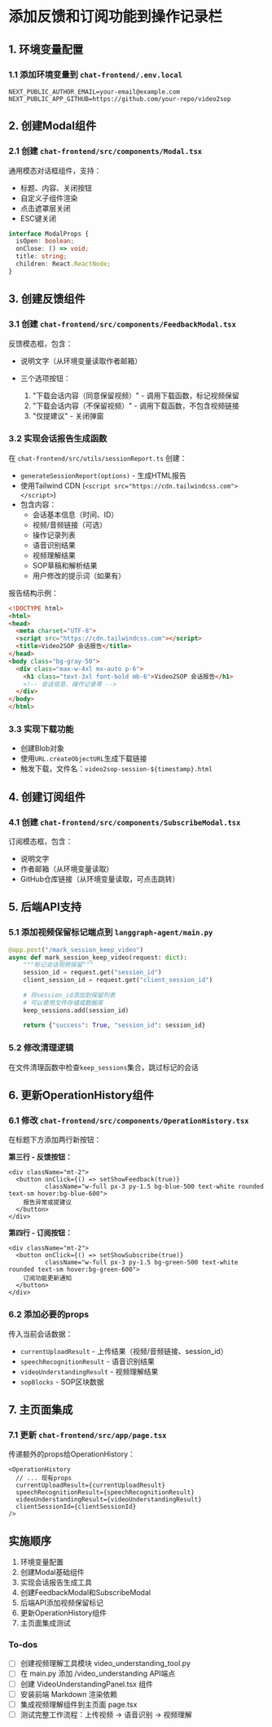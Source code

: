 <!-- 848aa42b-9a7d-4cbd-afd5-d931af7acf05 b6080b8a-b0cb-4669-91d7-025db67e7638 -->
# 添加反馈和订阅功能到操作记录栏

## 1. 环境变量配置

### 1.1 添加环境变量到 `chat-frontend/.env.local`

```env
NEXT_PUBLIC_AUTHOR_EMAIL=your-email@example.com
NEXT_PUBLIC_APP_GITHUB=https://github.com/your-repo/video2sop
```

## 2. 创建Modal组件

### 2.1 创建 `chat-frontend/src/components/Modal.tsx`

通用模态对话框组件，支持：

- 标题、内容、关闭按钮
- 自定义子组件渲染
- 点击遮罩层关闭
- ESC键关闭
```typescript
interface ModalProps {
  isOpen: boolean;
  onClose: () => void;
  title: string;
  children: React.ReactNode;
}
```


## 3. 创建反馈组件

### 3.1 创建 `chat-frontend/src/components/FeedbackModal.tsx`

反馈模态框，包含：

- 说明文字（从环境变量读取作者邮箱）
- 三个选项按钮：

  1. "下载会话内容（同意保留视频）" - 调用下载函数，标记视频保留
  2. "下载会话内容（不保留视频）" - 调用下载函数，不包含视频链接
  3. "仅提建议" - 关闭弹窗

### 3.2 实现会话报告生成函数

在 `chat-frontend/src/utils/sessionReport.ts` 创建：

- `generateSessionReport(options)` - 生成HTML报告
- 使用Tailwind CDN (`<script src="https://cdn.tailwindcss.com"></script>`)
- 包含内容：
  - 会话基本信息（时间、ID）
  - 视频/音频链接（可选）
  - 操作记录列表
  - 语音识别结果
  - 视频理解结果
  - SOP草稿和解析结果
  - 用户修改的提示词（如果有）

报告结构示例：

```html
<!DOCTYPE html>
<html>
<head>
  <meta charset="UTF-8">
  <script src="https://cdn.tailwindcss.com"></script>
  <title>Video2SOP 会话报告</title>
</head>
<body class="bg-gray-50">
  <div class="max-w-4xl mx-auto p-6">
    <h1 class="text-3xl font-bold mb-6">Video2SOP 会话报告</h1>
    <!-- 会话信息、操作记录等 -->
  </div>
</body>
</html>
```

### 3.3 实现下载功能

- 创建Blob对象
- 使用`URL.createObjectURL`生成下载链接
- 触发下载，文件名：`video2sop-session-${timestamp}.html`

## 4. 创建订阅组件

### 4.1 创建 `chat-frontend/src/components/SubscribeModal.tsx`

订阅模态框，包含：

- 说明文字
- 作者邮箱（从环境变量读取）
- GitHub仓库链接（从环境变量读取，可点击跳转）

## 5. 后端API支持

### 5.1 添加视频保留标记端点到 `langgraph-agent/main.py`

```python
@app.post("/mark_session_keep_video")
async def mark_session_keep_video(request: dict):
    """标记会话视频保留"""
    session_id = request.get("session_id")
    client_session_id = request.get("client_session_id")
    
    # 将session_id添加到保留列表
    # 可以使用文件存储或数据库
    keep_sessions.add(session_id)
    
    return {"success": True, "session_id": session_id}
```

### 5.2 修改清理逻辑

在文件清理函数中检查`keep_sessions`集合，跳过标记的会话

## 6. 更新OperationHistory组件

### 6.1 修改 `chat-frontend/src/components/OperationHistory.tsx`

在标题下方添加两行新按钮：

**第三行 - 反馈按钮：**

```tsx
<div className="mt-2">
  <button onClick={() => setShowFeedback(true)} 
          className="w-full px-3 py-1.5 bg-blue-500 text-white rounded text-sm hover:bg-blue-600">
    报告异常或提建议
  </button>
</div>
```

**第四行 - 订阅按钮：**

```tsx
<div className="mt-2">
  <button onClick={() => setShowSubscribe(true)}
          className="w-full px-3 py-1.5 bg-green-500 text-white rounded text-sm hover:bg-green-600">
    订阅功能更新通知
  </button>
</div>
```

### 6.2 添加必要的props

传入当前会话数据：

- `currentUploadResult` - 上传结果（视频/音频链接、session_id）
- `speechRecognitionResult` - 语音识别结果
- `videoUnderstandingResult` - 视频理解结果
- `sopBlocks` - SOP区块数据

## 7. 主页面集成

### 7.1 更新 `chat-frontend/src/app/page.tsx`

传递额外的props给OperationHistory：

```tsx
<OperationHistory 
  // ... 现有props
  currentUploadResult={currentUploadResult}
  speechRecognitionResult={speechRecognitionResult}
  videoUnderstandingResult={videoUnderstandingResult}
  clientSessionId={clientSessionId}
/>
```

## 实施顺序

1. 环境变量配置
2. 创建Modal基础组件
3. 实现会话报告生成工具
4. 创建FeedbackModal和SubscribeModal
5. 后端API添加视频保留标记
6. 更新OperationHistory组件
7. 主页面集成测试

### To-dos

- [ ] 创建视频理解工具模块 video_understanding_tool.py
- [ ] 在 main.py 添加 /video_understanding API端点
- [ ] 创建 VideoUnderstandingPanel.tsx 组件
- [ ] 安装前端 Markdown 渲染依赖
- [ ] 集成视频理解组件到主页面 page.tsx
- [ ] 测试完整工作流程：上传视频 → 语音识别 → 视频理解